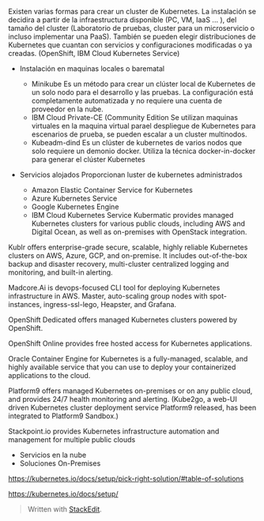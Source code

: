 

Existen varias formas para crear un cluster de Kubernetes. La instalación se decidira a partir de la infraestructura disponible (PC, VM, IaaS ... ), del tamaño del cluster (Laboratorio de pruebas, cluster para un microservicio o incluso implementar una PaaS). También se pueden elegir distribuciones de Kubernetes que cuantan con servicios y configuraciones modificadas o ya creadas. (OpenShift, IBM Cloud Kubernetes Service) 
- Instalación en maquinas locales o barematal
	-   Minikube
			Es un método para crear un clúster local de Kubernetes de un solo nodo para el desarrollo y las pruebas. La configuración está completamente automatizada y no requiere una cuenta de proveedor en la nube.
	-	IBM Cloud Private-CE (Community Edition 
	Se utilizan maquinas virtuales en la maquina virtual parael despliegue de Kubernetes para escenarios de prueba, se pueden escalar a un cluster multinodos.
	-	Kubeadm-dind
	Es un clúster de kubernetes de varios nodos que solo requiere un demonio docker. Utiliza la técnica docker-in-docker para generar el clúster Kubernetes
- Servicios alojados
	Proporcionan luster de kubernetes administrados
	
	-	Amazon Elastic Container Service for Kubernetes 
	-  Azure Kubernetes Service
	-  Google Kubernetes Engine
	- IBM Cloud Kubernetes Service
Kubermatic provides managed Kubernetes clusters for various public clouds, including AWS and Digital Ocean, as well as on-premises with OpenStack integration.

Kublr offers enterprise-grade secure, scalable, highly reliable Kubernetes clusters on AWS, Azure, GCP, and on-premise. It includes out-of-the-box backup and disaster recovery, multi-cluster centralized logging and monitoring, and built-in alerting.

Madcore.Ai is devops-focused CLI tool for deploying Kubernetes infrastructure in AWS. Master, auto-scaling group nodes with spot-instances, ingress-ssl-lego, Heapster, and Grafana.

OpenShift Dedicated offers managed Kubernetes clusters powered by OpenShift.

OpenShift Online provides free hosted access for Kubernetes applications.

Oracle Container Engine for Kubernetes is a fully-managed, scalable, and highly available service that you can use to deploy your containerized applications to the cloud.

Platform9 offers managed Kubernetes on-premises or on any public cloud, and provides 24/7 health monitoring and alerting. (Kube2go, a web-UI driven Kubernetes cluster deployment service Platform9 released, has been integrated to Platform9 Sandbox.)

Stackpoint.io provides Kubernetes infrastructure automation and management for multiple public clouds
- Servicios en la nube
- Soluciones On-Premises

https://kubernetes.io/docs/setup/pick-right-solution/#table-of-solutions

https://kubernetes.io/docs/setup/

> Written with [StackEdit](https://stackedit.io/).
<!--stackedit_data:
eyJoaXN0b3J5IjpbMTY2Mzg0MTM0NiwtMTU1MDk3OTgyMiw3Mz
A5OTgxMTZdfQ==
-->